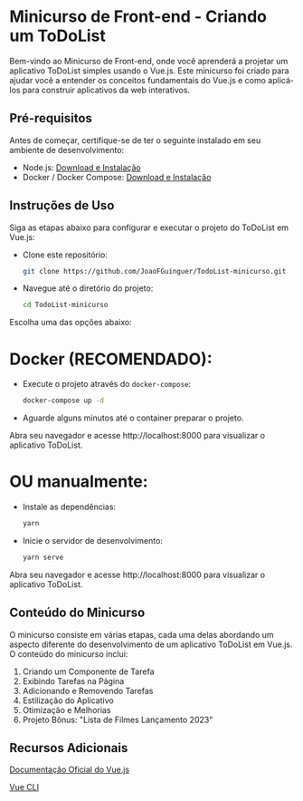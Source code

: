 # Minicurso de Front-end - Criando um ToDoList 

Bem-vindo ao Minicurso de Front-end, onde você aprenderá a projetar um aplicativo ToDoList simples usando o Vue.js. Este minicurso foi criado para ajudar você a entender os conceitos fundamentais do Vue.js e como aplicá-los para construir aplicativos da web interativos.

## Pré-requisitos

Antes de começar, certifique-se de ter o seguinte instalado em seu ambiente de desenvolvimento:

- Node.js: [Download e Instalação](https://nodejs.org/)
- Docker / Docker Compose: [Download e Instalação](https://docs.docker.com/)

## Instruções de Uso

Siga as etapas abaixo para configurar e executar o projeto do ToDoList em Vue.js:

- Clone este repositório:

    ```bash
    git clone https://github.com/JoaoFGuinguer/TodoList-minicurso.git
    ```
- Navegue até o diretório do projeto:
    ```bash
    cd TodoList-minicurso
    ```

Escolha uma das opções abaixo:

# **Docker (RECOMENDADO):**

- Execute o projeto através do `docker-compose`:

    ```bash
    docker-compose up -d
    ```

- Aguarde alguns minutos até o container preparar o projeto.

Abra seu navegador e acesse http://localhost:8000 para visualizar o aplicativo ToDoList.
    
# **OU manualmente:**

- Instale as dependências:

    ```bash
    yarn
    ```
- Inicie o servidor de desenvolvimento:
    ```bash
    yarn serve
    ```


Abra seu navegador e acesse http://localhost:8000 para visualizar o aplicativo ToDoList.

## Conteúdo do Minicurso
O minicurso consiste em várias etapas, cada uma delas abordando um aspecto diferente do desenvolvimento de um aplicativo ToDoList em Vue.js. O conteúdo do minicurso inclui:

1. Criando um Componente de Tarefa
2. Exibindo Tarefas na Página
3. Adicionando e Removendo Tarefas
4. Estilização do Aplicativo
5. Otimização e Melhorias
6. Projeto Bônus: "Lista de Filmes Lançamento 2023"

## Recursos Adicionais
[Documentação Oficial do Vue.js](https://vuejs.org/)

[Vue CLI](https://cli.vuejs.org/)

